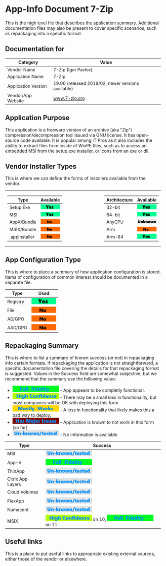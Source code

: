 # App-Info Document 7-Zip

This is the high level file that describes the application summary.  Additional documentation files may also be present to cover specific scenarios, such as repackaging into a specific format. 

## Documentation for

| Category | Value |
|-----|-------------------------------------------------------|
| Vendor Name | 7-Zip (Igor Pavlov) |
| Application Name| 7-Zip |
| Application Version | 19.00 (released 2019/02, newer versions available)|
| Vendor/App Website| www.7-zip.org |

## Application Purpose

This application is a freeware version of an archive (aka "Zip") compression/decompression tool issued via GNU license.  It has open-source code available.  It is popular among IT Pros as it also includes the ability to extract files from inside of WinPE files, such as to access an embedded MSI from the setup.exe installer, or icons from an exe or dll.

## Vendor Installer Types

This is where we can define the forms of installers available from the vendor.
<table style="border-collapse:collapse;">
<tr>
<td>

| Type | Available |
|----|----|
| Setup Exe | [<img src="/media/Yes.png" alt="Yes" />](/media/Yes.png) |
| MSI | [<img src="/media/Yes.png" alt="Yes" />](/media/Yes.png) |
| AppX/Bundle | [<img src="/media/No.png" alt="No" />](/media/No.png) |
| MSIX/Bundle | [<img src="/media/No.png" alt="No" />](/media/No.png) |
| .appinstaller | [<img src="/media/No.png" alt="No" />](/media/No.png) |

</td>
<td width=200></td>
<td>

| Architecture | Available |
|----|----|
| 32-bit | [<img src="/media/Yes.png" alt="Yes" />](/media/Yes.png) |
| 64-bit | [<img src="/media/Yes.png" alt="Yes" />](/media/Yes.png) |
| AnyCPU | [<img src="/media/Unknown.png" alt="Unknown" />](/media/Unknown.png) |
| Arm | [<img src="/media/No.png" alt="No" />](/media/No.png) |
| Arm-64 | [<img src="/media/Yes.png" alt="Yes" />](/media/Yes.png) |

</td>
</tr>
</table>

## App Configuration Type

This is where to place a summary of how application configuration is stored.  Items of configuration of common interest should be documented in a separate file.

| Type | Used |
|----|----|
| Registry | [<img src="/media/Yes.png" alt="Yes" />](/media/Yes.png) |
| File | [<img src="/media/No.png" alt="No" />](/media/No.png) |
| AD/GPO | [<img src="/media/No.png" alt="No" />](/media/No.png) |
| AAD/GPO | [<img src="/media/No.png" alt="No" />](/media/No.png) |


## Repackaging Summary

This is where to list a summary of known success (or not) in repackaging info certain formats.  If repackaging the application is not straightforward, a specific documentation file covering the details for that repackaging format is suggested. Values in the Success field are somewhat subjective, but we recommend that the summary use the following value:

* [<img src="/media/CatFullFidelity.png" alt="Full Fidelity" />](/media/CatFullFidelity.png) - App appears to be completly functional.
* [<img src="/media/CatHighConfidence.png" alt="High Confidence" />](/media/CatHighConfidence.png) - There may be a small loss in functionality, but most companies will be OK with deploying this form.
* [<img src="/media/CatMostlyWorks.png" alt="Mostly Works" />](/media/CatMostlyWorks.png) - A loss in functionality that likely makes this a bad way to deploy.
* [<img src="/media/CatIssues.png" alt="Has Issues" />](/media/CatIssues.png) - Application is known to not work in this form (so far).
* [<img src="/media/CatUnknown.png" alt="Unknown/Untested" />](/media/CatUnknown.png) - No information is available.

| Type | Success |
|----|----|
| MSI | [<img src="/media/CatUnknown.png" alt="Unknown/Untested" />](/media/CatUnknown.png) |
| App-V | [<img src="/media/CatFullFidelity.png" alt="Full Fidelity" />](/media/CatFullFidelity.png) |
| ThinApp | [<img src="/media/CatUnknown.png" alt="Unknown/Untested" />](/media/CatUnknown.png) |
| Citrix App Layers | [<img src="/media/CatUnknown.png" alt="Unknown/Untested" />](/media/CatUnknown.png) |
| Cloud Volumes | [<img src="/media/CatUnknown.png" alt="Unknown/Untested" />](/media/CatUnknown.png) |
| FlexApp | [<img src="/media/CatUnknown.png" alt="Unknown/Untested" />](/media/CatUnknown.png) |
| Numecent | [<img src="/media/CatUnknown.png" alt="Unknown/Untested" />](/media/CatUnknown.png) |
| MSIX | [<img src="/media/CatHighConfidence.png" alt="High Confidence" />](/media/CatHighConfidence.png) on 10, [<img src="/media/CatFullFidelity.png" alt="Full Fidelity" />](/media/CatFullFidelity.png) on 11 |

## Useful links
This is a place to put useful links to appropriate existing external sources, either those of the vendor or elsewhere.
